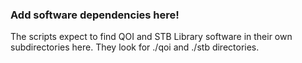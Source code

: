 ### Add software dependencies here!
The scripts expect to find QOI and STB Library software in their own subdirectories here.
They look for ./qoi and ./stb directories.
